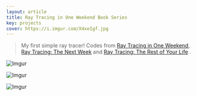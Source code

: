 ```yaml
---
layout: article
title: Ray Tracing in One Weekend Book Series
key: projects
cover: https://i.imgur.com/X4xeIgf.jpg
---
```


> My first simple ray tracer! Codes from [Ray Tracing in One Weekend](https://raytracing.github.io/books/RayTracingInOneWeekend.html), [Ray Tracing: The Next Week](https://raytracing.github.io/books/RayTracingTheNextWeek.html) and [Ray Tracing: The Rest of Your Life](https://raytracing.github.io/books/RayTracingTheRestOfYourLife.html)
.
<!--more-->

![Imgur](https://i.imgur.com/X4xeIgf.jpg)

![Imgur](https://i.imgur.com/jIKyO5W.jpg)

![Imgur](https://i.imgur.com/aDrWA05.jpg)